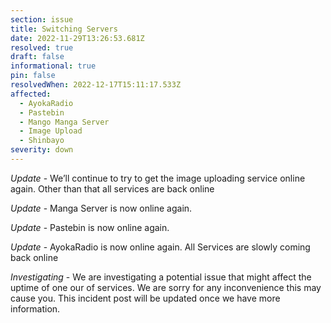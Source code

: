 ```yaml
---
section: issue
title: Switching Servers
date: 2022-11-29T13:26:53.681Z
resolved: true
draft: false
informational: true
pin: false
resolvedWhen: 2022-12-17T15:11:17.533Z
affected:
  - AyokaRadio
  - Pastebin
  - Mango Manga Server
  - Image Upload
  - Shinbayo
severity: down
---
```

*Update* - We’ll continue to try to get the image uploading service online again. Other than that all services are back online

*Update* - Manga Server is now online again.

*Update* - Pastebin is now online again.

*Update* - AyokaRadio is now online again. All Services are slowly coming back online

*Investigating* - We are investigating a potential issue that might affect the uptime of one our of services. We are sorry for any inconvenience this may cause you. This incident post will be updated once we have more information.